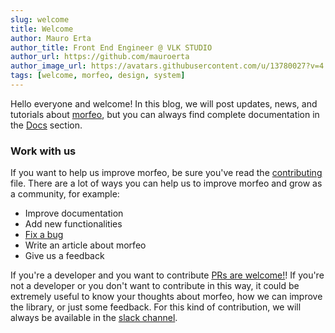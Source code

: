 ```yaml
---
slug: welcome
title: Welcome
author: Mauro Erta
author_title: Front End Engineer @ VLK STUDIO
author_url: https://github.com/mauroerta
author_image_url: https://avatars.githubusercontent.com/u/13780027?v=4
tags: [welcome, morfeo, design, system]
---
```


Hello everyone and welcome!
In this blog, we will post updates, news, and tutorials about [morfeo](https://morfeo.dev), but you can always find complete documentation in the [Docs](/docs/Introduction/getting-started) section.

### Work with us

If you want to help us improve morfeo, be sure you've read the [contributing](https://github.com/VLK-STUDIO/morfeo/blob/main/CONTRIBUTING.md) file.
There are a lot of ways you can help us to improve morfeo and grow as a community, for example:

- Improve documentation
- Add new functionalities
- [Fix a bug](https://github.com/VLK-STUDIO/morfeo/issues)
- Write an article about morfeo
- Give us a feedback

If you're a developer and you want to contribute [PRs are welcome!](https://github.com/VLK-STUDIO/morfeo)!
If you're not a developer or you don't want to contribute in this way, it could be extremely useful to know your thoughts about morfeo,
how we can improve the library, or just some feedback. For this kind of contribution, we will always be available in the [slack channel](https://morfeo.slack.com/).
